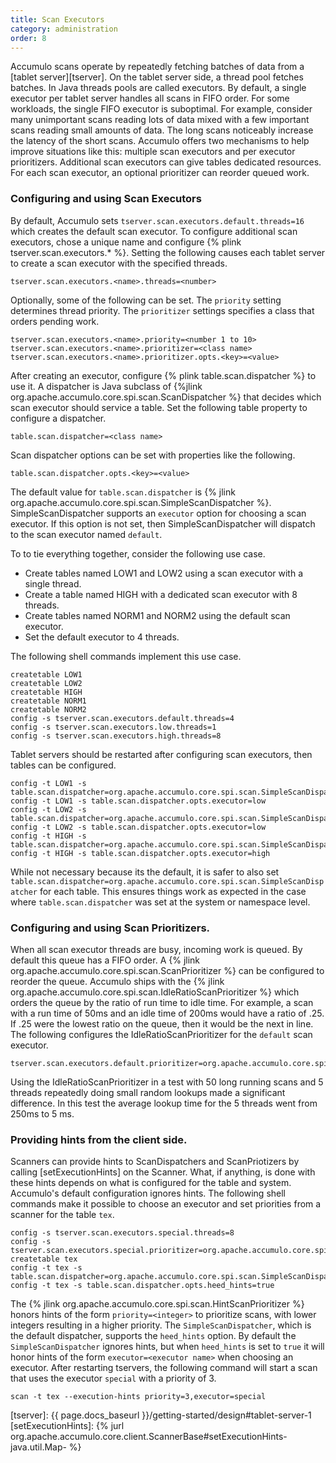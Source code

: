 ```yaml
---
title: Scan Executors
category: administration
order: 8
---
```


Accumulo scans operate by repeatedly fetching batches of data from a [tablet
server][tserver].  On the tablet server side, a thread pool fetches batches.
In Java threads pools are called executors.  By default, a single executor per
tablet server handles all scans in FIFO order.  For some workloads, the single
FIFO executor is suboptimal.  For example, consider many unimportant scans
reading lots of data mixed with a few important scans reading small amounts of
data.  The long scans noticeably increase the latency of the short scans.
Accumulo offers two mechanisms to help improve situations like this: multiple
scan executors and per executor prioritizers.  Additional scan executors can
give tables dedicated resources.  For each scan executor, an optional
prioritizer can reorder queued work.

### Configuring and using Scan Executors

By default, Accumulo sets `tserver.scan.executors.default.threads=16` which
creates the default scan executor.  To configure additional scan executors,
chose a unique name and configure {% plink tserver.scan.executors.* %}.  Setting
the following causes each tablet server to create a scan executor with the
specified threads.

```
tserver.scan.executors.<name>.threads=<number>
```

Optionally, some of the following can be set.  The `priority` setting
determines thread priority.  The `prioritizer` settings specifies a class that
orders pending work.

```
tserver.scan.executors.<name>.priority=<number 1 to 10>
tserver.scan.executors.<name>.prioritizer=<class name>
tserver.scan.executors.<name>.prioritizer.opts.<key>=<value>
```

After creating an executor, configure {% plink table.scan.dispatcher %} to use it.  A
dispatcher is Java subclass of {%jlink org.apache.accumulo.core.spi.scan.ScanDispatcher %}
that decides which scan executor should service a table.  Set the following table
property to configure a dispatcher.

```
table.scan.dispatcher=<class name>
```

Scan dispatcher options can be set with properties like the following.

```
table.scan.dispatcher.opts.<key>=<value>
```

The default value for `table.scan.dispatcher` is {% jlink org.apache.accumulo.core.spi.scan.SimpleScanDispatcher %}.
SimpleScanDispatcher supports an `executor` option for choosing a scan
executor.  If this option is not set, then SimpleScanDispatcher will dispatch
to the scan executor named `default`.

To to tie everything together, consider the following use case.

 * Create tables named LOW1 and LOW2 using a scan executor with a single thread.
 * Create a table named HIGH with a dedicated scan executor with 8 threads.
 * Create tables named NORM1 and NORM2 using the default scan executor.
 * Set the default executor to 4 threads.

The following shell commands implement this use case.

```
createtable LOW1
createtable LOW2
createtable HIGH
createtable NORM1
createtable NORM2
config -s tserver.scan.executors.default.threads=4
config -s tserver.scan.executors.low.threads=1
config -s tserver.scan.executors.high.threads=8
```

Tablet servers should be restarted after configuring scan executors, then tables can be configured.

```
config -t LOW1 -s table.scan.dispatcher=org.apache.accumulo.core.spi.scan.SimpleScanDispatcher
config -t LOW1 -s table.scan.dispatcher.opts.executor=low
config -t LOW2 -s table.scan.dispatcher=org.apache.accumulo.core.spi.scan.SimpleScanDispatcher
config -t LOW2 -s table.scan.dispatcher.opts.executor=low
config -t HIGH -s table.scan.dispatcher=org.apache.accumulo.core.spi.scan.SimpleScanDispatcher
config -t HIGH -s table.scan.dispatcher.opts.executor=high
```

While not necessary because its the default, it is safer to also set
`table.scan.dispatcher=org.apache.accumulo.core.spi.scan.SimpleScanDispatcher`
for each table.  This ensures things work as expected in the case where
`table.scan.dispatcher` was set at the system or namespace level.

### Configuring and using Scan Prioritizers.

When all scan executor threads are busy, incoming work is queued.  By
default this queue has a FIFO order.  A {% jlink org.apache.accumulo.core.spi.scan.ScanPrioritizer %} can be configured to
reorder the queue.  Accumulo ships with the {% jlink org.apache.accumulo.core.spi.scan.IdleRatioScanPrioritizer %} which
orders the queue by the ratio of run time to idle time.  For example, a scan
with a run time of 50ms and an idle time of 200ms would have a ratio of .25.
If .25 were the lowest ratio on the queue, then it would be the next in line.
The following configures the IdleRatioScanPrioritizer for the `default` scan
executor.

```
tserver.scan.executors.default.prioritizer=org.apache.accumulo.core.spi.scan.IdleRatioScanPrioritizer
```

Using the IdleRatioScanPrioritizer in a test with 50 long running scans and 5
threads repeatedly doing small random lookups made a significant difference.
In this test the average lookup time for the 5 threads went from 250ms to 5 ms.

### Providing hints from the client side.

Scanners can provide hints to ScanDispatchers and ScanPriotizers by calling
[setExecutionHints] on the Scanner.  What, if anything, is done with these
hints depends on what is configured for the table and system.  Accumulo's
default configuration ignores hints. The following shell commands make it
possible to choose an executor and set priorities from a scanner for the
table `tex`.

```
config -s tserver.scan.executors.special.threads=8
config -s tserver.scan.executors.special.prioritizer=org.apache.accumulo.core.spi.scan.HintScanPrioritizer
createtable tex
config -t tex -s table.scan.dispatcher=org.apache.accumulo.core.spi.scan.SimpleScanDispatcher
config -t tex -s table.scan.dispatcher.opts.heed_hints=true
```

The {% jlink org.apache.accumulo.core.spi.scan.HintScanPrioritizer %} honors
hints of the form `priority=<integer>` to prioritize scans, with lower integers
resulting in a higher priority. The `SimpleScanDispatcher`, which is the
default dispatcher, supports the `heed_hints` option. By default the
`SimpleScanDispatcher` ignores hints, but when `heed_hints` is set to `true` it
will honor hints of the form `executor=<executor name>` when choosing an
executor. After restarting tservers, the following command will start a scan
that uses the executor `special` with a priority of 3.

```
scan -t tex --execution-hints priority=3,executor=special
```

[tserver]: {{ page.docs_baseurl }}/getting-started/design#tablet-server-1
[setExecutionHints]: {% jurl org.apache.accumulo.core.client.ScannerBase#setExecutionHints-java.util.Map- %}

